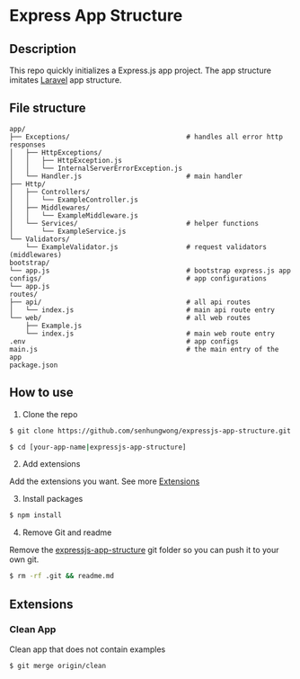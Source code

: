 # Express App Structure

## Description

This repo quickly initializes a Express.js app project. The app structure imitates [Laravel](https://laravel.com/) app structure.

## File structure

```
app/
├── Exceptions/                             # handles all error http responses
│   ├── HttpExceptions/
│   │   ├── HttpException.js
│   │   └── InternalServerErrorException.js
│   └── Handler.js                          # main handler
├── Http/
│   ├── Controllers/
│   │   └── ExampleController.js
│   ├── Middlewares/
│   │   └── ExampleMiddleware.js
│   └── Services/                           # helper functions
│       └── ExampleService.js
└── Validators/
    └── ExampleValidator.js                 # request validators (middlewares)
bootstrap/
└── app.js                                  # bootstrap express.js app
configs/                                    # app configurations
└── app.js
routes/
├── api/                                    # all api routes
│   └── index.js                            # main api route entry
└── web/                                    # all web routes
    ├── Example.js
    └── index.js                            # main web route entry
.env                                        # app configs
main.js                                     # the main entry of the app
package.json
```
## How to use

1. Clone the repo

```bash
$ git clone https://github.com/senhungwong/expressjs-app-structure.git [your-app-name]
```

```bash
$ cd [your-app-name|expressjs-app-structure]
```

2. Add extensions

Add the extensions you want. See more [Extensions](#extensions)

3. Install packages

```bash
$ npm install
```

4. Remove Git and readme

Remove the [expressjs-app-structure](https://github.com/senhungwong/expressjs-app-structure) git folder so you can push it to your own git.

```bash
$ rm -rf .git && readme.md
```

## Extensions

### Clean App

Clean app that does not contain examples

```bash
$ git merge origin/clean
```
